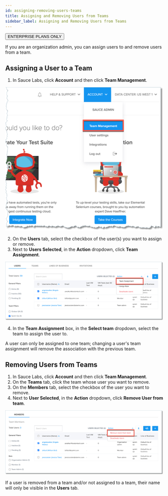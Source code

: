 ```yaml
---
id: assigning-removing-users-teams
title: Assigning and Removing Users from Teams
sidebar_label: Assigning and Removing Users from Teams
---
```

<p><button class="badge-blue">ENTERPRISE PLANS ONLY</button></p>
If you are an organization admin, you can assign users to and remove users from a team.

## Assigning a User to a Team
1. In Sauce Labs, click **Account** and then click **Team Management**.

<img src="/static/img/team-mgmt/team-mgmt-nav.jpg" alt="Team management navigation"/>


2. On the **Users** tab, select the checkbox of the user(s) you want to assign or remove.
3. Next to **Users Selected**, in the **Action** dropdown, click **Team Assignment**.

<img src="/static/img/team-mgmt/assign-users-to-team.jpg" alt="Assign users to a team"/>

4. In the **Team Assignment** box, in the **Select team** dropdown, select the team to assign the user to.

A user can only be assigned to one team; changing a user's team assignment will remove the association with the previous team.

## Removing Users from Teams
1. In Sauce Labs, click **Account** and then click **Team Management**.
2. On the **Teams** tab, click the team whose user you want to remove.
3. On the **Members** tab, select the checkbox of the user you want to remove.
4. Next to **User Selected**, in the **Action** dropdown, click **Remove User from team**.

<img src="/static/img/team-mgmt/remove-user-from-team.jpg" alt="Remove a user from a team"/>

If a user is removed from a team and/or not assigned to a team, their name will only be visible in the **Users** tab.

